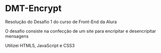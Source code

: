 # DMT-Encrypt

Resolução do Desafio 1 do curso de Front-End da Alura

O desafio consiste na confecção de um site para encripitar e desencripitar mensagens

Utilizei HTML5, JavaScript e CSS3
